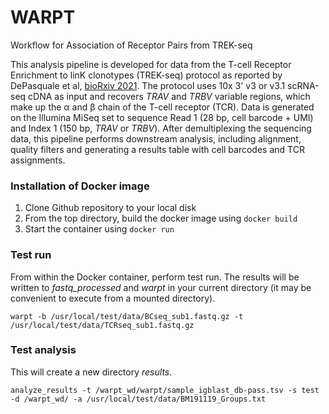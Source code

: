 # WARPT
Workflow for Association of Receptor Pairs from TREK-seq

This analysis pipeline is developed for data from the T-cell Receptor Enrichment to linK clonotypes (TREK-seq) protocol as reported by DePasquale et al, [bioRxiv 2021](https://www.biorxiv.org/content/10.1101/2021.12.01.470599v1). The protocol uses 10x 3' v3 or v3.1 scRNA-seq cDNA as input and recovers *TRAV* and *TRBV* variable regions, which make up the &alpha; and &beta; chain of the T-cell receptor (TCR). Data is generated on the Illumina MiSeq set to sequence Read 1 (28 bp, cell barcode + UMI) and Index 1 (150 bp, *TRAV* or *TRBV*). After demultiplexing the sequencing data, this pipeline performs downstream analysis, including alignment, quality filters and generating a results table with cell barcodes and TCR assignments.


### Installation of Docker image
1. Clone Github repository to your local disk
2. From the top directory, build the docker image using `docker build`
3. Start the container using `docker run`


### Test run
From within the Docker container, perform test run. The results will be written to *fastq_processed* and *warpt* in your current directory (it may be convenient to execute from a mounted directory).
```
warpt -b /usr/local/test/data/BCseq_sub1.fastq.gz -t /usr/local/test/data/TCRseq_sub1.fastq.gz
```


### Test analysis
This will create a new directory *results*.
```
analyze_results -t /warpt_wd/warpt/sample_igblast_db-pass.tsv -s test -d /warpt_wd/ -a /usr/local/test/data/BM191119_Groups.txt
```